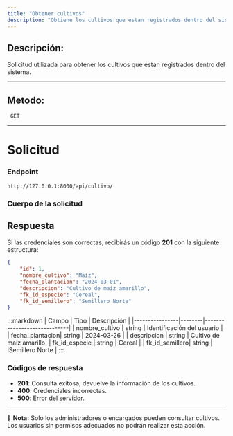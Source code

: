 ```yaml
---
title: "Obtener cultivos"
description: "Obtiene los cultivos que estan registrados dentro del sistema."
---
```



## Descripción:
Solicitud utilizada para obtener los cultivos que estan registrados dentro del sistema.

---


## Metodo: 
```
 GET
```
---


# **Solicitud**

### **Endpoint**
```
http://127.0.0.1:8000/api/cultivo/
```

### **Cuerpo de la solicitud**

## **Respuesta**

Si las credenciales son correctas, recibirás un código **201** con la siguiente estructura:

```json
{
    "id": 1,
    "nombre_cultivo": "Maíz",
    "fecha_plantacion": "2024-03-01",
    "descripcion": "Cultivo de maíz amarillo",
    "fk_id_especie": "Cereal",
    "fk_id_semillero": "Semillero Norte"
}
```

:::markdown
| Campo           | Tipo   | Descripción                |
|----------------|--------|-----------------------------|
| nombre_cultivo | string | Identificación del usuario  |
| fecha_plantacion| string | 2024-03-26     |
| descripcion    | string | Cultivo de maíz amarillo|
| fk_id_especie  | string | Cereal  |
| fk_id_semillero| string | ISemillero Norte   |
:::


### **Códigos de respuesta**
- **201**: Consulta exitosa, devuelve la información de los cultivos.
- **400**: Credenciales incorrectas.
- **500**: Error del servidor.

---

📄 **Nota:** Solo los administradores o encargados pueden consultar cultivos. Los usuarios sin permisos adecuados no podrán realizar esta acción.



